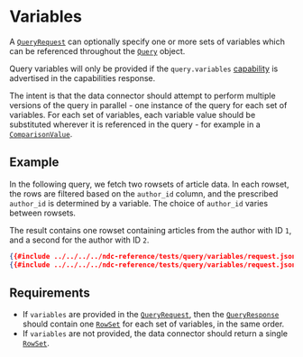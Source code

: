 # Variables

A [`QueryRequest`](../../reference/types.md#queryrequest) can optionally specify one or more sets of variables which can be referenced throughout the [`Query`](../../reference/types.md#query) object.

Query variables will only be provided if the `query.variables` [capability](../capabilities.md) is advertised in the capabilities response.

The intent is that the data connector should attempt to perform multiple versions of the query in parallel - one instance of the query for each set of variables. For each set of variables, each variable value should be substituted wherever it is referenced in the query - for example in a [`ComparisonValue`](../../reference/types.md#comparisonvalue).

## Example

In the following query, we fetch two rowsets of article data. In each rowset, the rows are filtered based on the `author_id` column, and the prescribed `author_id` is determined by a variable. The choice of `author_id` varies between rowsets.

The result contains one rowset containing articles from the author with ID `1`, and a second for the author with ID `2`.

```json
{{#include ../../../../ndc-reference/tests/query/variables/request.json:1 }}
{{#include ../../../../ndc-reference/tests/query/variables/request.json:3: }}
```

## Requirements

- If `variables` are provided in the [`QueryRequest`](../../reference/types.md#queryrequest), then the [`QueryResponse`](../../reference/types.md#queryresponse) should contain one [`RowSet`](../../reference/types.md#rowset) for each set of variables, in the same order.
- If `variables` are not provided, the data connector should return a single [`RowSet`](../../reference/types.md#rowset).
